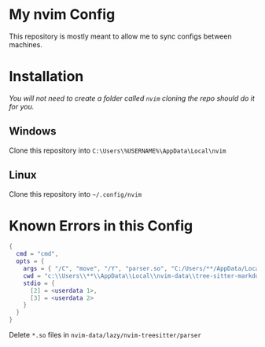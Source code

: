 # My nvim Config
This repository is mostly meant to allow me to sync configs between machines.

# Installation
*You will not need to create a folder called `nvim` cloning the repo should do it for you.*

## Windows
Clone this repository into `C:\Users\%USERNAME%\AppData\Local\nvim`

## Linux
Clone this repository into `~/.config/nvim`

# Known Errors in this Config
```lua
{
  cmd = "cmd",
  opts = {
    args = { "/C", "move", "/Y", "parser.so", "C:/Users/**/AppData/Local/nvim-data/lazy/nvim-treesitter\\parser\\markdown.so" },
    cwd = "c:\\Users\\**\\AppData\\Local\\nvim-data\\tree-sitter-markdown\\tree-sitter-markdown",
    stdio = {
      [2] = <userdata 1>,
      [3] = <userdata 2>
    }
  }
}
```
Delete `*.so` files in `nvim-data/lazy/nvim-treesitter/parser`
